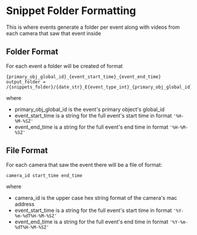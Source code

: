 # Snippet Folder Formatting

This is where events generate a folder per event along with videos from each camera that saw that event inside


## Folder Format

For each event a folder will be created of format

    {primary_obj_global_id}_{event_start_time}_{event_end_time}
    output_folder = /{snippets_folder}/{date_str}_E{event_type_int}_{primary_obj_global_id}_T{event_start_time}_T{event_end_time}_UTC"


where 
- primary_obj_global_id is the event's primary object's global_id
- event_start_time is a string for the full event's start time in format `'%H-%M-%SZ'`
- event_end_time is a string for the full event's end time in format `'%H-%M-%SZ'`


## File Format

For each camera that saw the event there will be a file of format: 

    camera_id start_time end_time

where
- camera_id is the upper case hex string format of the camera's mac address
- event_start_time is a string for the full event's start time in format `'%Y-%m-%dT%H-%M-%SZ'`
- event_end_time is a string for the full event's end time in format `'%Y-%m-%dT%H-%M-%SZ'`

